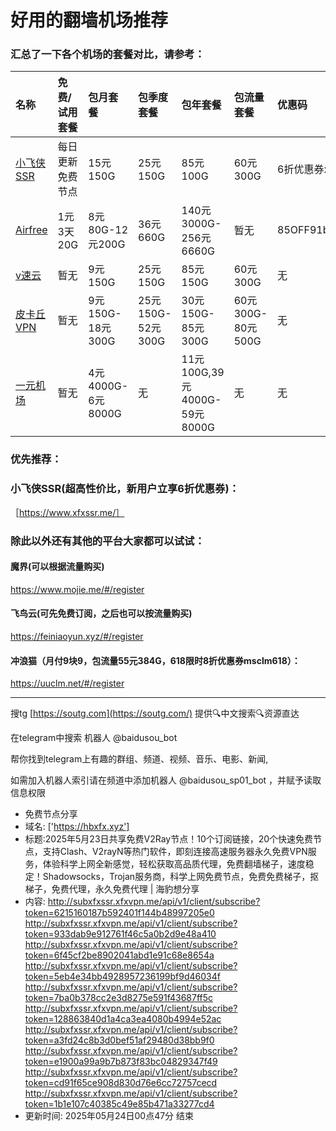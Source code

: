 # 好用的翻墙机场推荐
### 汇总了一下各个机场的套餐对比，请参考：
| 名称 | 免费/试用套餐 | 包月套餐 | 包季度套餐 | 包年套餐 | 包流量套餐 | 优惠码 |
| :----- | :----- | :----- | :----- | :----- | :----- | :-----|
| [小飞侠SSR](https://www.xfxssr.me/) | 每日更新免费节点 | 15元150G | 25元150G | 85元100G | 60元300G | 6折优惠券xfxssr1 |
| [Airfree](https://airfree.space/auth/register) | 1元3天20G | 8元80G-12元200G | 36元660G | 140元3000G-256元6660G | 暂无 | 85OFF91b22a25 |
| [v速云](https://www.xfxssr.me/) | 暂无 | 9元150G | 25元150G | 85元150G | 60元300G | 无 |
| [皮卡丘VPN](https://pkqjiasu.com/)                  | 暂无             | 9元150G-18元300G | 25元150G-52元300G | 30元150G-85元300G | 60元300G-80元500G | 无 |
| [一元机场](https://xn--4gq62f52gdss.com/#/register) | 暂无 | 4元4000G-6元8000G | 无 | 11元100G,39元4000G-59元8000G | 无 | 无 |


### 优先推荐：
### 小飞侠SSR(超高性价比，新用户立享6折优惠券)：
［https://www.xfxssr.me/］



### 除此以外还有其他的平台大家都可以试试：

#### 魔界(可以根据流量购买)
https://www.mojie.me/#/register
#### 飞鸟云(可先免费订阅，之后也可以按流量购买)
https://feiniaoyun.xyz/#/register
#### 冲浪猫（月付9块9，包流量55元384G，618限时8折优惠券msclm618）：
https://uuclm.net/#/register

---------------------------------------------------------------------------------------------------------------------------------

搜tg [https://soutg.com](https://soutg.com/) 提供🔍中文搜索🔍资源直达

在telegram中搜索 机器人 @baidusou_bot

帮你找到telegram上有趣的群组、频道、视频、音乐、电影、新闻,

如需加入机器人索引请在频道中添加机器人 @baidusou_sp01_bot ，并赋予读取信息权限

- 免费节点分享 
- 域名: ['https://hbxfx.xyz'] 
- 标题:2025年5月23日共享免费V2Ray节点！10个订阅链接，20个快速免费节点，支持Clash、V2rayN等热门软件，即刻连接高速服务器永久免费VPN服务，体验科学上网全新感觉，轻松获取高品质代理，免费翻墙梯子，速度稳定！Shadowsocks，Trojan服务商，科学上网免费节点，免费免费梯子，抠梯子，免费代理，永久免费代理  |  海豹想分享 
- 内容: 
http://subxfxssr.xfxvpn.me/api/v1/client/subscribe?token=6215160187b592401f144b48997205e0
http://subxfxssr.xfxvpn.me/api/v1/client/subscribe?token=933dab9e912761f46c5a0b2d9e48a410
http://subxfxssr.xfxvpn.me/api/v1/client/subscribe?token=6f45cf2be8902041abd1e91c68e8654a
http://subxfxssr.xfxvpn.me/api/v1/client/subscribe?token=5eb4e34bb4928957236199bf9d46034f
http://subxfxssr.xfxvpn.me/api/v1/client/subscribe?token=7ba0b378cc2e3d8275e591f43687ff5c
http://subxfxssr.xfxvpn.me/api/v1/client/subscribe?token=128863840d1a4ca3ea4080b4994e52ac
http://subxfxssr.xfxvpn.me/api/v1/client/subscribe?token=a3fd24c8b3d0bef51af29480d38bb9f0
http://subxfxssr.xfxvpn.me/api/v1/client/subscribe?token=e1900a99a9b7b873f83bc04829347f49
http://subxfxssr.xfxvpn.me/api/v1/client/subscribe?token=cd91f65ce908d830d76e6cc72757cecd
http://subxfxssr.xfxvpn.me/api/v1/client/subscribe?token=1b1e107c40385c49e85b471a33277cd4 
- 更新时间: 2025年05月24日00点47分 
结束
